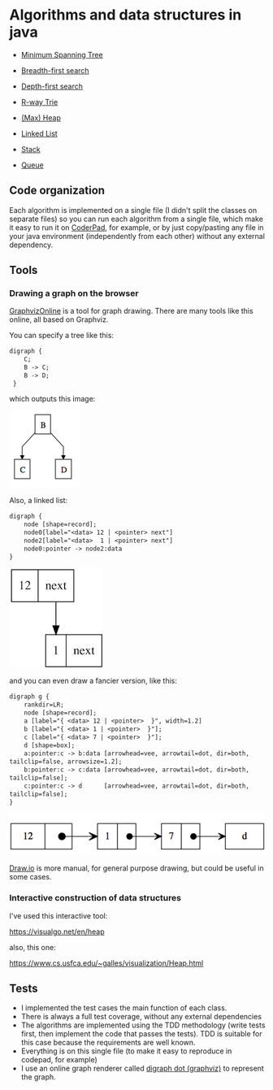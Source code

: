 # Algorithms and data structures in java

- [Minimum Spanning Tree](https://github.com/davps/algorithms-and-data-structures-in-java/blob/master/src/algorithms/SpanningTree.java) 

- [Breadth-first search](https://github.com/davps/algorithms-and-data-structures-in-java/blob/master/src/datastructures/graph/BFS.java)

- [Depth-first search](https://github.com/davps/algorithms-and-data-structures-in-java/blob/master/src/datastructures/graph/DFS.java)

- [R-way Trie](https://github.com/davps/algorithms-and-data-structures-in-java/blob/master/src/datastructures/sorting/bydigit/TrieST.java)

- [(Max) Heap](https://github.com/davps/algorithms-and-data-structures-in-java/blob/master/src/datastructures/tree/MaxHeap.java)

- [Linked List](https://github.com/davps/algorithms-and-data-structures-in-java/blob/master/src/datastructures/linear/LinkedList.java)

- [Stack](https://github.com/davps/algorithms-and-data-structures-in-java/blob/master/src/datastructures/linear/Stack.java)

- [Queue](https://github.com/davps/algorithms-and-data-structures-in-java/blob/master/src/datastructures/linear/Queue.java)


## Code organization

Each algorithm is implemented on a single file (I didn't split the classes on separate files) so you can run each algorithm from a single file, which make it easy to run it on [CoderPad](https://coderpad.io), for example, or by just copy/pasting any file in your java environment (independently from each other) without any external dependency.

## Tools 

### Drawing a graph on the browser

[GraphvizOnline](https://dreampuf.github.io/GraphvizOnline/) is a tool for graph drawing. There are many tools like this online, all based on Graphviz.

You can specify a tree like this:

```
digraph {
    C;
    B -> C;
    B -> D;
 }
```
which outputs this image:

![Demo Digraph](./assets/graph1.png?raw=true)

Also, a linked list:

```
digraph {
    node [shape=record];
    node0[label="<data> 12 | <pointer> next"]
    node2[label="<data>  1 | <pointer> next"]
    node0:pointer -> node2:data
}
```
![Demo Digraph 2](./assets/graph2.png?raw=true)


and you can even draw a fancier version, like this:

```
digraph g {
    rankdir=LR;
    node [shape=record];
    a [label="{ <data> 12 | <pointer>  }", width=1.2]
    b [label="{ <data> 1 | <pointer>  }"];
    c [label="{ <data> 7 | <pointer>  }"];
    d [shape=box];
    a:pointer:c -> b:data [arrowhead=vee, arrowtail=dot, dir=both, tailclip=false, arrowsize=1.2];
    b:pointer:c -> c:data [arrowhead=vee, arrowtail=dot, dir=both, tailclip=false];
    c:pointer:c -> d      [arrowhead=vee, arrowtail=dot, dir=both, tailclip=false];
}

```
![Demo Digraph 3](./assets/graph3.png?raw=true)


[Draw.io](https://www.draw.io/) is more manual, for general purpose drawing, but could be useful in some cases.


### Interactive construction of data structures
I've used this interactive tool:

https://visualgo.net/en/heap

also, this one:
	
https://www.cs.usfca.edu/~galles/visualization/Heap.html

## Tests 
 - I implemented the test cases the main function of each class.
 - There is always a full test coverage, without any external dependencies
 - The algorithms are implemented using the TDD methodology (write tests first, then
   implement the code that passes the tests). TDD is suitable for this case because
   the requirements are well known.
 - Everything is on this single file (to make it easy to reproduce in codepad, for example)
 - I use an online graph renderer called [digraph dot (graphviz)](http://www.samsarin.com/project/dagre-d3/latest/demo/interactive-demo.html) to represent the graph.
	 
	
